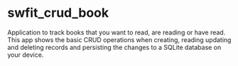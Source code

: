 # swfit_crud_book
Application to track books that you want to read, are reading or have read. This app shows the basic CRUD operations when creating, reading updating and deleting records and persisting the changes to a SQLite database on your device.
